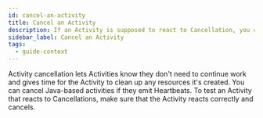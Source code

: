 ```yaml
---
id: cancel-an-activity
title: Cancel an Activity
description: If an Activity is supposed to react to Cancellation, you can test whether it reacts correctly by canceling it.
sidebar_label: Cancel an Activity
tags:
  - guide-context
---
```


Activity cancellation lets Activities know they don't need to continue work and gives time for the Activity to clean up any resources it's created. You can cancel Java-based activities if they emit Heartbeats. To test an Activity that reacts to Cancellations, make sure that the Activity reacts correctly and cancels.
